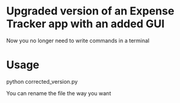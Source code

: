 # Upgraded version of an Expense Tracker app with an added GUI 
Now you no longer need to write commands in a terminal

# Usage
python corrected_version.py 

You can rename the file the way you want 
